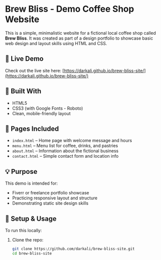# Brew Bliss - Demo Coffee Shop Website

This is a simple, minimalistic website for a fictional local coffee shop called **Brew Bliss**. It was created as part of a design portfolio to showcase basic web design and layout skills using HTML and CSS.

## 🔗 Live Demo

Check out the live site here: [https://darkali.github.io/brew-bliss-site/](https://darkali.github.io/brew-bliss-site/)

## 🧰 Built With

- HTML5
- CSS3 (with Google Fonts - Roboto)
- Clean, mobile-friendly layout

## 📁 Pages Included

- `index.html` – Home page with welcome message and hours
- `menu.html` – Menu list for coffee, drinks, and pastries
- `about.html` – Information about the fictional business
- `contact.html` – Simple contact form and location info

## 💡 Purpose

This demo is intended for:
- Fiverr or freelance portfolio showcase
- Practicing responsive layout and structure
- Demonstrating static site design skills

## 🚀 Setup & Usage

To run this locally:

1. Clone the repo:
   ```bash
   git clone https://github.com/darkali/brew-bliss-site.git
   cd brew-bliss-site

